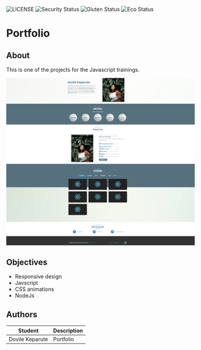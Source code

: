 ![LICENSE](https://img.shields.io/badge/license-MIT-blue.svg?style=flat-square)
![Security Status](https://img.shields.io/security-headers?label=Security&url=https%3A%2F%2Fgithub.com&style=flat-square)
![Gluten Status](https://img.shields.io/badge/Gluten-Free-green.svg)
![Eco Status](https://img.shields.io/badge/ECO-Friendly-green.svg)

# Portfolio
## About

This is one of the projects for the Javascript trainings. 

![Portfolio](./img/portfolio/pvz.png)


## Objectives
- Responsive design
- Javscript
- CSS animations
- NodeJs

## Authors
Student | Description
------- | -----------
Dovile Keparute | Portfolio
